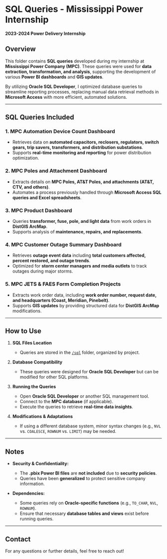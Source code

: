 # SQL Queries - Mississippi Power Internship  
**2023-2024 Power Delivery Internship**  

## Overview  

This folder contains **SQL queries** developed during my internship at **Mississippi Power Company (MPC)**. These queries were used for **data extraction, transformation, and analysis**, supporting the development of various **Power BI dashboards** and **GIS updates**.  

By utilizing **Oracle SQL Developer**, I optimized database queries to streamline reporting processes, replacing manual data retrieval methods in **Microsoft Access** with more efficient, automated solutions.  

---

## SQL Queries Included  

### 1. **MPC Automation Device Count Dashboard**  
- Retrieves data on **automated capacitors, reclosers, regulators, switch gears, trip savers, transformers, and distribution substations**.  
- Supports **real-time monitoring and reporting** for power distribution optimization.  

### 2. **MPC Poles and Attachment Dashboard**  
- Extracts details on **MPC Poles, AT&T Poles, and attachments (AT&T, CTV, and others)**.  
- Automates a process previously handled through **Microsoft Access SQL queries and Excel spreadsheets**.  

### 3. **MPC Product Dashboard**  
- Queries **transformer, fuse, pole, and light data** from work orders in **DistGIS ArcMap**.  
- Supports analysis of **maintenance, repairs, and replacements**.  

### 4. **MPC Customer Outage Summary Dashboard**  
- Retrieves **outage event data** including **total customers affected, percent restored, and outage trends**.  
- Optimized for **storm center managers and media outlets** to track outages during major storms.  

### 5. **MPC JETS & FAES Form Completion Projects**  
- Extracts work order data, including **work order number, request date, and headquarters (Coast, Meridian, Pinebelt)**.  
- Supports **GIS updates** by providing structured data for **DistGIS ArcMap** modifications.  

---

## How to Use  

1. **SQL Files Location**  
   - Queries are stored in the [`/sql`](../sql/) folder, organized by project.  

2. **Database Compatibility**  
   - These queries were designed for **Oracle SQL Developer** but can be modified for other SQL platforms.  

3. **Running the Queries**  
   - Open **Oracle SQL Developer** or another SQL management tool.  
   - Connect to the **MPC database** (if applicable).  
   - Execute the queries to retrieve **real-time data insights**.  

4. **Modifications & Adaptations**  
   - If using a different database system, minor syntax changes (e.g., `NVL` vs. `COALESCE`, `ROWNUM` vs. `LIMIT`) may be needed.  

---

## Notes  

- **Security & Confidentiality:**  
  - The **.pbix Power BI files** are **not included** due to **security policies**.  
  - Queries have been **generalized** to protect sensitive company information.  

- **Dependencies:**  
  - Some queries rely on **Oracle-specific functions** (e.g., `TO_CHAR`, `NVL`, `ROWNUM`).  
  - Ensure that necessary **database tables and views** exist before running queries.  

---

## Contact  

For any questions or further details, feel free to reach out!  
